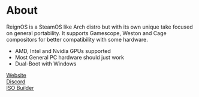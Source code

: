 # About
ReignOS is a SteamOS like Arch distro but with its own unique take focused on general portability. It supports Gamescope, Weston and Cage compositors for better compatibility with some hardware.

* AMD, Intel and Nvidia GPUs supported
* Most General PC hardware should just work
* Dual-Boot with Windows

[Website](http://reign-studios.com/ReignOS/)<br>
[Discord](https://disboard.org/server/1344845464175902750)<br>
[ISO Builder](https://github.com/reignstudios/ReignOS.ISO)